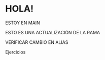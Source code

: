 # HOLA!

ESTOY EN MAIN

ESTO ES UNA ACTUALIZACIÓN DE LA RAMA

VERIFICAR CAMBIO EN ALIAS


Ejercicios